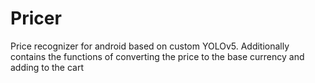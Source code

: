 # Pricer
Price recognizer for android based on custom YOLOv5. Additionally contains the functions of converting the price to the base currency and adding to the cart
